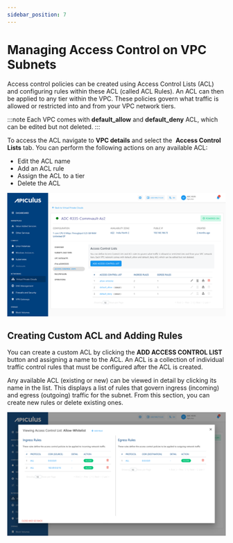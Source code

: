 ```yaml
---
sidebar_position: 7
---
```

# Managing Access Control on VPC Subnets

Access control policies can be created using Access Control Lists (ACL) and configuring rules within these ACL (called ACL Rules). An ACL can then be applied to any tier within the VPC. These policies govern what traffic is allowed or restricted into and from your VPC network tiers.

:::note
Each VPC comes with **default_allow** and **default_deny** ACL, which can be edited but not deleted.
:::

To access the ACL navigate to **VPC details** and select the  **Access Control Lists** tab. You can perform the following actions on any available ACL:

- Edit the ACL name
- Add an ACL rule
- Assign the ACL to a tier
- Delete the ACL

![Managing Access Control on VPC Subnets](img/ManagingAccessControlonVPCSubnets1.png)

## Creating Custom ACL and Adding Rules

You can create a custom ACL by clicking the **ADD ACCESS CONTROL LIST** button and assigning a name to the ACL. An ACL is a collection of individual traffic control rules that must be configured after the ACL is created.

Any available ACL (existing or new) can be viewed in detail by clicking its name in the list. This displays a list of rules that govern ingress (incoming) and egress (outgoing) traffic for the subnet. From this section, you can create new rules or delete existing ones.

![Managing Access Control on VPC Subnets](img/ManagingAccessControlonVPCSubnets2.png)




